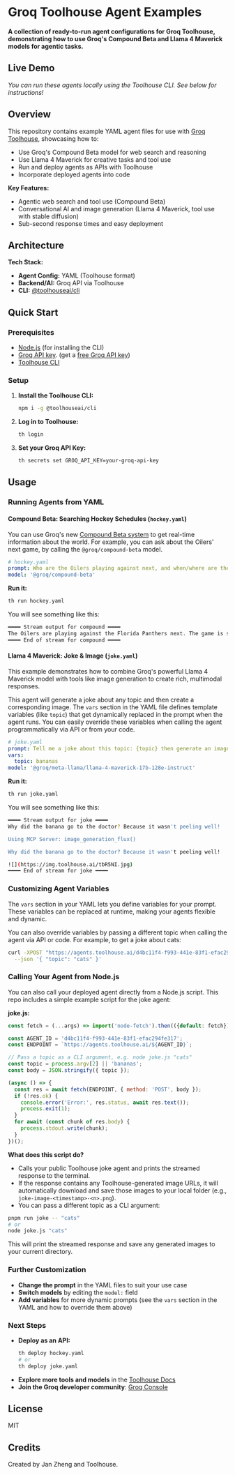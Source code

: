 # Groq Toolhouse Agent Examples

**A collection of ready-to-run agent configurations for Groq Toolhouse, demonstrating how to use Groq's Compound Beta and Llama 4 Maverick models for agentic tasks.**

## Live Demo

*You can run these agents locally using the Toolhouse CLI. See below for instructions!*

## Overview

This repository contains example YAML agent files for use with [Groq Toolhouse](https://toolhouse.ai/), showcasing how to:
- Use Groq's Compound Beta model for web search and reasoning
- Use Llama 4 Maverick for creative tasks and tool use
- Run and deploy agents as APIs with Toolhouse
- Incorporate deployed agents into code

**Key Features:**
- Agentic web search and tool use (Compound Beta)
- Conversational AI and image generation (Llama 4 Maverick, tool use with stable diffusion)
- Sub-second response times and easy deployment

## Architecture

**Tech Stack:**
- **Agent Config:** YAML (Toolhouse format)
- **Backend/AI:** Groq API via Toolhouse
- **CLI:** [@toolhouseai/cli](https://www.npmjs.com/package/@toolhouseai/cli)


## Quick Start

### Prerequisites
- [Node.js](https://nodejs.org/) (for installing the CLI)
- [Groq API key](https://console.groq.com/keys). (get a [free Groq API key](https://console.groq.com/keys))
- [Toolhouse CLI](https://www.npmjs.com/package/@toolhouseai/cli)

### Setup

1. **Install the Toolhouse CLI:**
   ```bash
   npm i -g @toolhouseai/cli
   ```
2. **Log in to Toolhouse:**
   ```bash
   th login
   ```
3. **Set your Groq API Key:**
   ```bash
   th secrets set GROQ_API_KEY=your-groq-api-key
   ```

## Usage

### Running Agents from YAML

#### Compound Beta: Searching Hockey Schedules (`hockey.yaml`)

You can use Groq's new [Compound Beta system](https://console.groq.com/docs/agentic-tooling/compound-beta) to get real-time information about the world. For example, you can ask about the Oilers' next game, by calling the `@groq/compound-beta` model.

```yaml
# hockey.yaml
prompt: Who are the Oilers playing against next, and when/where are they playing?
model: '@groq/compound-beta'
```

**Run it:**
```bash
th run hockey.yaml
```

You will see something like this:
```bash
━━━━ Stream output for compound ━━━━
The Oilers are playing against the Florida Panthers next. The game is scheduled for June 12, 2025, at Amerant Bank Arena.
━━━━ End of stream for compound ━━━━
```

#### Llama 4 Maverick: Joke & Image (`joke.yaml`)
This example demonstrates how to combine Groq's powerful Llama 4 Maverick model with tools like image generation to create rich, multimodal responses.

This agent will generate a joke about any topic and then create a corresponding image. The `vars` section in the YAML file defines template variables (like `topic`) that get dynamically replaced in the prompt when the agent runs. You can easily override these variables when calling the agent programmatically via API or from your code.

```yaml
# joke.yaml
prompt: Tell me a joke about this topic: {topic} then generate an image!
vars:
  topic: bananas
model: '@groq/meta-llama/llama-4-maverick-17b-128e-instruct'
```

**Run it:**
```bash
th run joke.yaml
```

You will see something like this:
```bash
━━━━ Stream output for joke ━━━━
Why did the banana go to the doctor? Because it wasn't peeling well!

Using MCP Server: image_generation_flux()

Why did the banana go to the doctor? Because it wasn't peeling well!

![](https://img.toolhouse.ai/tbR5NI.jpg)
━━━━ End of stream for joke ━━━━
```

### Customizing Agent Variables

The `vars` section in your YAML lets you define variables for your prompt. These variables can be replaced at runtime, making your agents flexible and dynamic.

You can also override variables by passing a different topic when calling the agent via API or code. For example, to get a joke about cats:

```bash
curl -XPOST "https://agents.toolhouse.ai/d4bc11f4-f993-441e-83f1-efac294fe317" \
  --json '{ "topic": "cats" }'
```

### Calling Your Agent from Node.js

You can also call your deployed agent directly from a Node.js script. This repo includes a simple example script for the joke agent:

**joke.js:**
```js
const fetch = (...args) => import('node-fetch').then(({default: fetch}) => fetch(...args));

const AGENT_ID = 'd4bc11f4-f993-441e-83f1-efac294fe317';
const ENDPOINT = `https://agents.toolhouse.ai/${AGENT_ID}`;

// Pass a topic as a CLI argument, e.g. node joke.js "cats"
const topic = process.argv[2] || 'bananas';
const body = JSON.stringify({ topic });

(async () => {
  const res = await fetch(ENDPOINT, { method: 'POST', body });
  if (!res.ok) {
    console.error('Error:', res.status, await res.text());
    process.exit(1);
  }
  for await (const chunk of res.body) {
    process.stdout.write(chunk);
  }
})();
```

**What does this script do?**
- Calls your public Toolhouse joke agent and prints the streamed response to the terminal.
- If the response contains any Toolhouse-generated image URLs, it will automatically download and save those images to your local folder (e.g., `joke-image-<timestamp>-<n>.png`).
- You can pass a different topic as a CLI argument:

```bash
pnpm run joke -- "cats"
# or
node joke.js "cats"
```

This will print the streamed response and save any generated images to your current directory.

### Further Customization
- **Change the prompt** in the YAML files to suit your use case
- **Switch models** by editing the `model:` field
- **Add variables** for more dynamic prompts (see the `vars` section in the YAML and how to override them above)

### Next Steps
- **Deploy as an API:**
  ```bash
  th deploy hockey.yaml
  # or
  th deploy joke.yaml
  ```
- **Explore more tools and models** in the [Toolhouse Docs](https://docs.toolhouse.ai/)
- **Join the Groq developer community**: [Groq Console](https://console.groq.com)

## License
MIT

## Credits
Created by Jan Zheng and Toolhouse.
